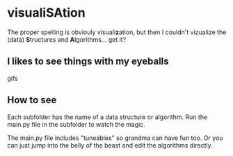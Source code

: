 # visuali**SA**tion

The proper spelling is obviouly visuali**z**ation, but then I couldn't vizualize the (data) **S**tructures and **A**lgorithms... get it?

## I likes to see things with my eyeballs

gifs

## How to see

Each subfolder has the name of a data structure or algorithm. Run the main.py file in the subfolder to watch the magic.

The main.py file includes "tuneables" so grandma can have fun too. Or you can just jump into the belly of the beast and edit the algorithms directly.